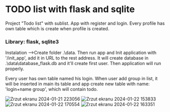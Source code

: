 # TODO list with flask and sqlite
Project "Todo list" with sublist. App with register and login. Every profile has own table which is create when profile is created. 

### Library: flask, sqlite3

Instalation -->Create folder .\data. Then run app and Init application with '/init_app', add it in URL to the rest address. It will create database in .\data\database_flask.db and it'll create first user. Then application will run properly.

Every user has own table named his login. When user add group in list, it will be inserted in main its table and app create new table with name: 'login+name group', which will contain todo.

![Zrzut ekranu 2024-01-21 223056](https://github.com/Dirmeril/To-do-list-Flask-sqlite3-/assets/102697092/f59d1bca-9d6c-48e6-9846-52a69e579649)
![Zrzut ekranu 2024-01-22 153833](https://github.com/Dirmeril/To-do-list-Flask-sqlite3-/assets/102697092/b56050bb-d820-4338-873f-40b1aa4c00cb)
![Zrzut ekranu 2024-01-22 170554](https://github.com/Dirmeril/To-do-list-Flask-sqlite3-/assets/102697092/a84bffed-0bff-49ee-a56f-aaffbb1395e7)
![Zrzut ekranu 2024-01-22 163351](https://github.com/Dirmeril/To-do-list-Flask-sqlite3-/assets/102697092/715e5242-647f-4c69-ac25-e4cb5b2ecddf)

